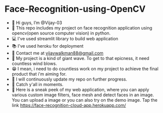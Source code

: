 # Face-Recognition-using-OpenCV
- 👋 Hi guys, I’m @Vijay-03
- 🎯 This repo includes my project on face recognition application using opencv(open source computer vision) in python.
- 💻 I've used streamlit library to build web application
- 📚 I've used heroku for deployment
- 📧 Contact me at vijaywalkman88@gmail.com
- 🌊 My project is a kind of giant wave. To get to that epicness, it need countless wind blows.
- 😁 I mean, i need to do countless work on my project to achieve the final product that i'm aiming for.
- 🚀 I will continuously update my repo on further progress.
- 👋 Catch y'all in moments.
- 👀 Here is a sneak peek of my web application, where you can apply various custom image filters, face mesh and detect faces in an image. You can upload a image or you can also try on the demo image. Tap the link https://face-recognition-cloud-app.herokuapp.com/
